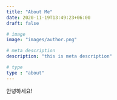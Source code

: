 ```yaml
---
title: "About Me"
date: 2020-11-19T13:49:23+06:00
draft: false

# image
image: "images/author.png"

# meta description
description: "this is meta description"

# type
type : "about"
---
```


안녕하세요!